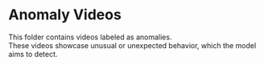 # Anomaly Videos
This folder contains videos labeled as anomalies.  
These videos showcase unusual or unexpected behavior, which the model aims to detect.  